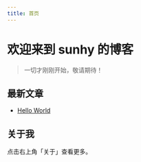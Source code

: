 ```yaml
---
title: 首页
---
```


# 欢迎来到 sunhy 的博客

> 一切才刚刚开始，敬请期待！

## 最新文章
- [Hello World](./posts/2024/hello-world)

## 关于我
点击右上角「关于」查看更多。
